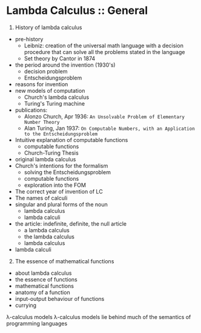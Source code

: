 # Lambda Calculus :: General

1. History of lambda calculus
  - pre-history
    - Leibniz: creation of the universal math language with a decision 
      procedure that can solve all the problems stated in the language
    - Set theory by Cantor in 1874
  - the period around the invention (1930's)
    - decision problem
    - Entscheidungsproblem
  - reasons for invention
  - new models of computation
    - Church's lambda calculus
    - Turing's Turing machine
  - publications:
    - Alonzo Church, Apr 1936:
    `An Unsolvable Problem of Elementary Number Theory`
    - Alan Turing, Jan 1937: 
      `On Computable Numbers, with an Application to the Entscheidungsproblem`
  - Intuitive explanation of computable functions
    - computable functions
    - Church-Turing Thesis
  - original lambda calculus
  - Church's intentions for the formalism
    - solving the Entscheidungsproblem
    - computable functions
    - exploration into the FOM
  - The correct year of invention of LC
  - The names of calculi
  - singular and plural forms of the noun
    - lambda calculus
    - lambda calculi
  - the article: indefinite, definite, the null article
    - a lambda calculus
    - the lambda calculus
    - lambda calculus
  - lambda calculi

2. The essence of mathematical functions
  - about lambda calculus
  - the essence of functions
  - mathematical functions
  - anatomy of a function
  - input-output behaviour of functions
  - currying


λ-calculus models
λ-calculus models lie behind much of the semantics of programming languages
